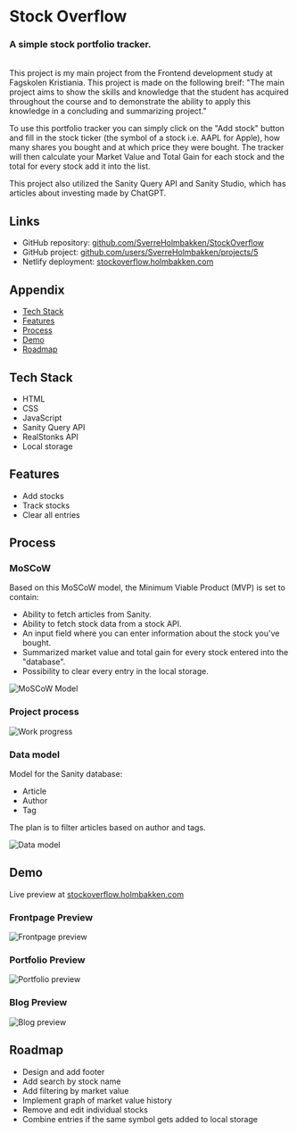
# Stock Overflow

### A simple stock portfolio tracker.
<br>
This project is my main project from the Frontend development study at Fagskolen Kristiania. This project is made on the following breif: "The main project aims to show the skills and knowledge that the student has acquired throughout the course and to demonstrate the ability to apply this knowledge in a concluding and summarizing project."

To use this portfolio tracker you can simply click on the "Add stock" button and fill in the stock ticker (the symbol of a stock i.e. AAPL for Apple), how many shares you bought and at which price they were bought. The tracker will then  calculate your Market Value and Total Gain for each stock and the total for every stock add it into the list.


This project also utilized the Sanity Query API and Sanity Studio, which has articles about investing made by ChatGPT.
## Links
- GitHub repository: [github.com/SverreHolmbakken/StockOverflow](https://github.com/SverreHolmbakken/StockOverflow)
- GitHub project: [github.com/users/SverreHolmbakken/projects/5](https://github.com/users/SverreHolmbakken/projects/5)
- Netlify deployment: [stockoverflow.holmbakken.com](https://stockoverflow.holmbakken.com)


## Appendix

- [Tech Stack](#tech-stack)
- [Features](#features)
- [Process](#process)
- [Demo](#demo)
- [Roadmap](#roadmap)

## Tech Stack
- HTML
- CSS
- JavaScript
- Sanity Query API
- RealStonks API
- Local storage


## Features

- Add stocks
- Track stocks
- Clear all entries

## Process

### MoSCoW
Based on this MoSCoW model, the Minimum Viable Product (MVP) is set to contain:

- Ability to fetch articles from Sanity.
- Ability to fetch stock data from a stock API.
- An input field where you can enter information about the stock you've bought.
- Summarized market value and total gain for every stock entered into the "database".
- Possibility to clear every entry in the local storage.

![MoSCoW Model](/_app/assets/images/moscow.png)

### Project process

![Work progress](/_app/assets/images/Sprint-progress.png)


### Data model
Model for the Sanity database:
- Article
- Author
- Tag

The plan is to filter articles based on author and tags.

![Data model](/_app/assets/images/data%20model.png)
## Demo

Live preview at [stockoverflow.holmbakken.com](https://stockoverflow.holmbakken.com/)

### Frontpage Preview
![Frontpage preview](/_app/assets/images/frontpage-preview.png)
### Portfolio Preview
![Portfolio preview](/_app/assets/images/portfolio-preview.png)
### Blog Preview
![Blog preview](/_app/assets/images/blog-preview.png)


## Roadmap

- Design and add footer
- Add search by stock name
- Add filtering by market value
- Implement graph of market value history
- Remove and edit individual stocks
- Combine entries if the same symbol gets added to local storage
